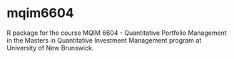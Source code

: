 # mqim6604

R package for the course MQIM 6604 - Quantitative Portfolio Management in the Masters in Quantitative Investment Management program at University of New Brunswick.


